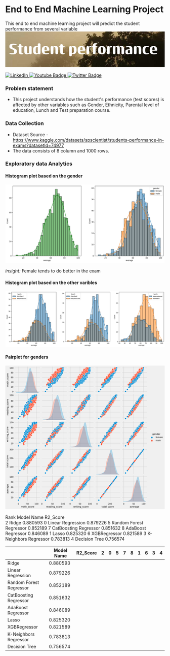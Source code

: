 # End to End Machine Learning Project
This end to end machine learning project will predict the student performance from several variable 
![Banner!](https://github.com/Asifbinsyed/Studentperformace/blob/main/Student.png?raw=true)

<div id="badge-container">
  <a href="https://www.linkedin.com/in/asifbinsyed/">
    <img src="https://img.shields.io/badge/LinkedIn-0077B5?style=for-the-badge&logo=linkedin&logoColor=white" alt="LinkedIn"/>
  </a>
  <a href="">
    <img src="https://img.shields.io/badge/Medium-12100E?style=for-the-badge&logo=medium&logoColor=white" alt="Youtube Badge"/>
  </a>
  <a href="your-twitter-URL">
    <img src="https://img.shields.io/badge/Twitter-blue?style=for-the-badge&logo=twitter&logoColor=white" alt="Twitter Badge"/>
  </a>
</div>

### Problem statement
- This project understands how the student's performance (test scores) is affected by other variables such as Gender, Ethnicity, Parental level of education, Lunch and Test preparation course.


### Data Collection
- Dataset Source - https://www.kaggle.com/datasets/spscientist/students-performance-in-exams?datasetId=74977
- The data consists of 8 column and 1000 rows.

### Exploratory data Analytics

#### Histogram plot based on the gender

![Histogram!](https://github.com/Asifbinsyed/Studentperformace/blob/main/image/histogram_based_on_gender.png)

*insight:* Female tends to do better in the exam

#### Histogram plot based on the other varibles
![Histogram other!](https://github.com/Asifbinsyed/Studentperformace/blob/main/image/histogram_for_other_varibles.png)

#### Pairplot for genders
![pair plot!](https://github.com/Asifbinsyed/Studentperformace/blob/main/image/pairplot.png)




Rank 	Model Name	R2_Score	
2	Ridge	0.880593
0	Linear Regression	0.879226
5	Random Forest Regressor	0.852189
7	CatBoosting Regressor	0.851632
8	AdaBoost Regressor	0.846089
1	Lasso	0.825320
6	XGBRegressor	0.821589
3	K-Neighbors Regressor	0.783813
4	Decision Tree	0.756574



|                         | Model Name | R2_Score | 2 | 0 | 5 | 7 | 8 | 1 | 6 | 3 | 4 |
| ----------------------- | ---------- | -------- | - | - | - | - | - | - | - | - | - |
| Ridge                   | 0.880593   |
| Linear Regression       | 0.879226   |
| Random Forest Regressor | 0.852189   |
| CatBoosting Regressor   | 0.851632   |
| AdaBoost Regressor      | 0.846089   |
| Lasso                   | 0.825320   |
| XGBRegressor            | 0.821589   |
| K-Neighbors Regressor   | 0.783813   |
| Decision Tree           | 0.756574   |